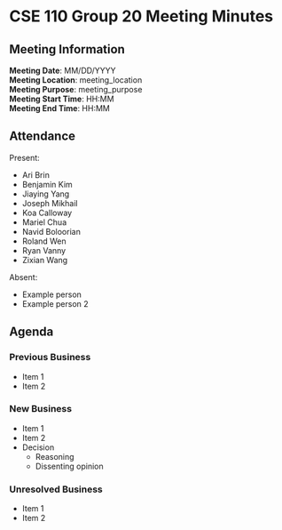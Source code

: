 # CSE 110 Group 20 Meeting Minutes
## Meeting Information
**Meeting Date**: MM/DD/YYYY <br>
**Meeting Location**: meeting_location <br>
**Meeting Purpose**: meeting_purpose <br>
**Meeting Start Time**: HH:MM <br>
**Meeting End Time**: HH:MM <br>

## Attendance
Present:
- Ari Brin
- Benjamin Kim
- Jiaying Yang
- Joseph Mikhail
- Koa Calloway
- Mariel Chua
- Navid Boloorian
- Roland Wen
- Ryan Vanny
- Zixian Wang

Absent:
- Example person
- Example person 2

## Agenda
### Previous Business
- Item 1
- Item 2
### New Business
- Item 1
- Item 2
- Decision
	- Reasoning
	- Dissenting opinion
### Unresolved Business
- Item 1
- Item 2
